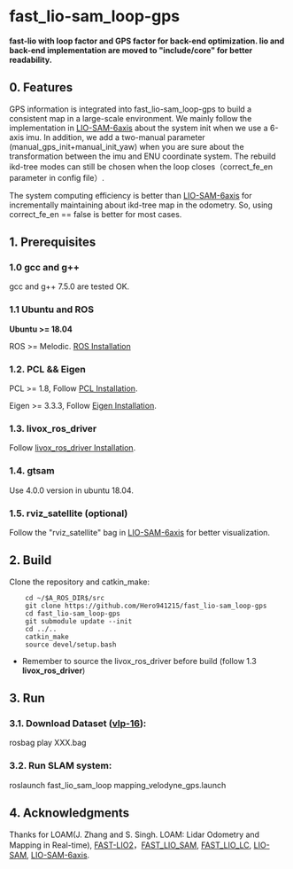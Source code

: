 # fast_lio-sam_loop-gps
**fast-lio with loop factor and GPS factor for back-end optimization. lio and back-end implementation are moved to "include/core" for better readability.**

## 0. Features
GPS information is integrated into fast_lio-sam_loop-gps to build a consistent map in a large-scale environment. We mainly follow the implementation in [LIO-SAM-6axis](https://github.com/JokerJohn/LIO_SAM_6AXIS) about the system init when we use a 6-axis imu. In addition, we add a two-manual parameter (manual_gps_init+manual_init_yaw) when you are sure about the transformation between the imu and ENU coordinate system. The rebuild ikd-tree modes can still be chosen when the loop closes（correct_fe_en parameter in config file）. 

The system computing efficiency is better than [LIO-SAM-6axis](https://github.com/JokerJohn/LIO_SAM_6AXIS) for incrementally maintaining about ikd-tree map in the odometry. So, using correct_fe_en == false is better for most cases.

## 1. Prerequisites
### 1.0 **gcc** and **g++**

gcc and g++ 7.5.0 are tested OK. 

### 1.1 **Ubuntu** and **ROS**
**Ubuntu >= 18.04**

ROS    >= Melodic. [ROS Installation](http://wiki.ros.org/ROS/Installation)

### 1.2. **PCL && Eigen**
PCL    >= 1.8,   Follow [PCL Installation](http://www.pointclouds.org/downloads/linux.html).

Eigen  >= 3.3.3, Follow [Eigen Installation](http://eigen.tuxfamily.org/index.php?title=Main_Page).

### 1.3. **livox_ros_driver**
Follow [livox_ros_driver Installation](https://github.com/Livox-SDK/livox_ros_driver).

### 1.4. **gtsam**

Use 4.0.0 version in ubuntu 18.04.

### 1.5. **rviz_satellite** (optional)

Follow the "rviz_satellite" bag in [LIO-SAM-6axis](https://github.com/JokerJohn/LIO_SAM_6AXIS) for better visualization. 

## 2. Build

Clone the repository and catkin_make:

```
    cd ~/$A_ROS_DIR$/src
    git clone https://github.com/Hero941215/fast_lio-sam_loop-gps
    cd fast_lio-sam_loop-gps
    git submodule update --init
    cd ../..
    catkin_make
    source devel/setup.bash
```
- Remember to source the livox_ros_driver before build (follow 1.3 **livox_ros_driver**)

## 3. Run

### 3.1. Download Dataset ([vlp-16](https://github.com/JokerJohn/LIO_SAM_6AXIS)): 

rosbag play XXX.bag

### 3.2. Run SLAM system: 

roslaunch fast_lio_sam_loop mapping_velodyne_gps.launch

## 4. Acknowledgments

Thanks for LOAM(J. Zhang and S. Singh. LOAM: Lidar Odometry and Mapping in Real-time), [FAST-LIO2](https://github.com/hku-mars/FAST_LIO)，[FAST_LIO_SAM](https://github.com/kahowang/FAST_LIO_SAM), [FAST_LIO_LC](https://github.com/yanliang-wang/FAST_LIO_LC), [LIO-SAM](https://github.com/TixiaoShan/LIO-SAM), [LIO-SAM-6axis](https://github.com/JokerJohn/LIO_SAM_6AXIS).

